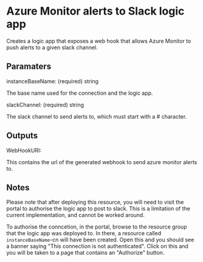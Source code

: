 # Azure Monitor alerts to Slack logic app

Creates a logic app that exposes a web hook that allows Azure Monitor to push alerts to a given slack channel.

## Paramaters

instanceBaseName:  (required)  string

The base name used for the connection and the logic app.

slackChannel:  (required) string

The slack channel to send alerts to, which must start with a # character.

## Outputs

WebHookURI:  

This contains the url of the generated webhook to send azure monitor alerts to.

## Notes

Please note that after deploying this resource, you will need to visit the portal to authorise the logic app to post to slack.  This is a limitation of the current implementation, and cannot be worked around.

To authorise the conncetion, in the portal, browse to the resource group that the logic app was deployed to.
In there, a resource called `instanceBaseName`-cn will have been created.
Open this and you should see a banner saying "This connection is not authenticated".
Click on this and you will be taken to a page that contains an "Authorize" button.
